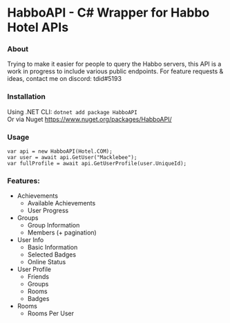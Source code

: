 # HabboAPI - C# Wrapper for Habbo Hotel APIs

### About
Trying to make it easier for people to query the Habbo servers, this API is a work in progress to include various public endpoints.
For feature requests & ideas, contact me on discord: tdid#5193

### Installation
Using .NET CLI: `dotnet add package HabboAPI`  
Or via Nuget https://www.nuget.org/packages/HabboAPI/

### Usage

```
var api = new HabboAPI(Hotel.COM);
var user = await api.GetUser("Macklebee");
var fullProfile = await api.GetUserProfile(user.UniqueId);
```

### Features:
- Achievements
  - Available Achievements
  - User Progress
- Groups
  - Group Information
  - Members (+ pagination)
- User Info
  - Basic Information
  - Selected Badges
  - Online Status 
- User Profile
  - Friends
  - Groups
  - Rooms
  - Badges
- Rooms
  - Rooms Per User
